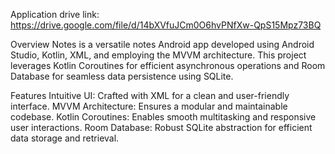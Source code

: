 Application drive link: https://drive.google.com/file/d/14bXVfuJCm0O6hvPNfXw-QpS15Mpz73BQ

Overview
Notes is a versatile notes Android app developed using Android Studio, Kotlin, XML, and employing the MVVM architecture. This project leverages Kotlin Coroutines for efficient asynchronous operations and Room Database for seamless data persistence using SQLite.

Features
Intuitive UI: Crafted with XML for a clean and user-friendly interface.
MVVM Architecture: Ensures a modular and maintainable codebase.
Kotlin Coroutines: Enables smooth multitasking and responsive user interactions.
Room Database: Robust SQLite abstraction for efficient data storage and retrieval.
